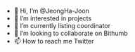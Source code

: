 - 👋 Hi, I’m @JeongHa-Joon
- 👀 I’m interested in projects 
- 🌱 I’m currently listing coordinator 
- 💞️ I’m looking to collaborate on Bithumb 
- 📫 How to reach me Twitter 

<!---
JeongHa-Joon/JeongHa-Joon is a ✨ special ✨ repository because its `README.md` (this file) appears on your GitHub profile.
You can click the Preview link to take a look at your changes.
--->
